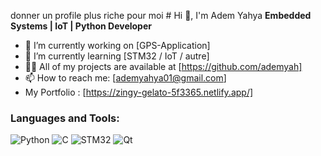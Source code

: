 donner un profile plus riche pour moi # Hi 👋, I'm Adem Yahya
**Embedded Systems | IoT | Python Developer**

- 🔭 I’m currently working on [GPS-Application]
- 🌱 I’m currently learning [STM32 / IoT / autre]
- 👨‍💻 All of my projects are available at [https://github.com/ademyah]
- 📫 How to reach me: [ademyahya01@gmail.com]
- My Portfolio : [https://zingy-gelato-5f3365.netlify.app/]
### Languages and Tools:
![Python](https://img.shields.io/badge/-Python-000?&logo=python)
![C](https://img.shields.io/badge/-C-000?&logo=C)
![STM32](https://img.shields.io/badge/-STM32-000?&logo=STMicroelectronics)
![Qt](https://img.shields.io/badge/-Qt-000?&logo=Qt)
